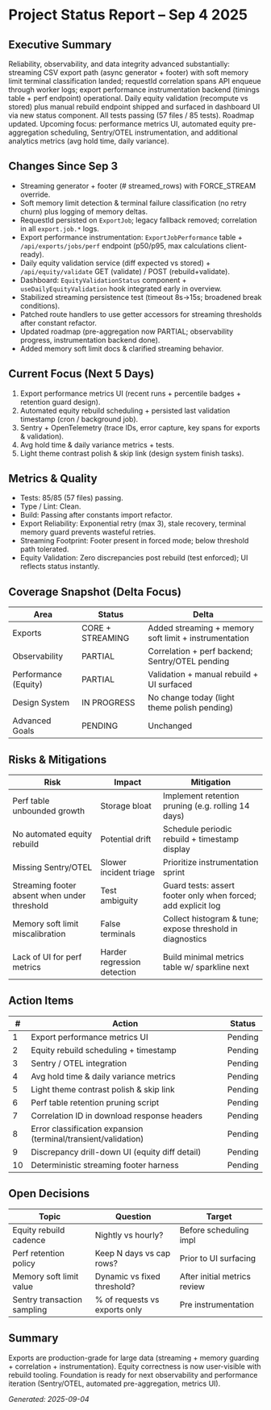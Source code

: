 # Project Status Report – Sep 4 2025

## Executive Summary
Reliability, observability, and data integrity advanced substantially: streaming CSV export path (async generator + footer) with soft memory limit terminal classification landed; requestId correlation spans API enqueue through worker logs; export performance instrumentation backend (timings table + perf endpoint) operational. Daily equity validation (recompute vs stored) plus manual rebuild endpoint shipped and surfaced in dashboard UI via new status component. All tests passing (57 files / 85 tests). Roadmap updated. Upcoming focus: performance metrics UI, automated equity pre-aggregation scheduling, Sentry/OTEL instrumentation, and additional analytics metrics (avg hold time, daily variance).

## Changes Since Sep 3
- Streaming generator + footer (# streamed_rows) with FORCE_STREAM override.
- Soft memory limit detection & terminal failure classification (no retry churn) plus logging of memory deltas.
- RequestId persisted on `ExportJob`; legacy fallback removed; correlation in all `export.job.*` logs.
- Export performance instrumentation: `ExportJobPerformance` table + `/api/exports/jobs/perf` endpoint (p50/p95, max calculations client-ready).
- Daily equity validation service (diff expected vs stored) + `/api/equity/validate` GET (validate) / POST (rebuild+validate).
- Dashboard: `EquityValidationStatus` component + `useDailyEquityValidation` hook integrated early in overview.
- Stabilized streaming persistence test (timeout 8s→15s; broadened break conditions).
- Patched route handlers to use getter accessors for streaming thresholds after constant refactor.
- Updated roadmap (pre-aggregation now PARTIAL; observability progress, instrumentation backend done).
- Added memory soft limit docs & clarified streaming behavior.

## Current Focus (Next 5 Days)
1. Export performance metrics UI (recent runs + percentile badges + retention guard design).
2. Automated equity rebuild scheduling + persisted last validation timestamp (cron / background job).
3. Sentry + OpenTelemetry (trace IDs, error capture, key spans for exports & validation).
4. Avg hold time & daily variance metrics + tests.
5. Light theme contrast polish & skip link (design system finish tasks).

## Metrics & Quality
- Tests: 85/85 (57 files) passing.
- Type / Lint: Clean.
- Build: Passing after constants import refactor.
- Export Reliability: Exponential retry (max 3), stale recovery, terminal memory guard prevents wasteful retries.
- Streaming Footprint: Footer present in forced mode; below threshold path tolerated.
- Equity Validation: Zero discrepancies post rebuild (test enforced); UI reflects status instantly.

## Coverage Snapshot (Delta Focus)
| Area | Status | Delta |
|------|--------|-------|
| Exports | CORE + STREAMING | Added streaming + memory soft limit + instrumentation |
| Observability | PARTIAL | Correlation + perf backend; Sentry/OTEL pending |
| Performance (Equity) | PARTIAL | Validation + manual rebuild + UI surfaced |
| Design System | IN PROGRESS | No change today (light theme polish pending) |
| Advanced Goals | PENDING | Unchanged |

## Risks & Mitigations
| Risk | Impact | Mitigation |
|------|--------|-----------|
| Perf table unbounded growth | Storage bloat | Implement retention pruning (e.g. rolling 14 days) |
| No automated equity rebuild | Potential drift | Schedule periodic rebuild + timestamp display |
| Missing Sentry/OTEL | Slower incident triage | Prioritize instrumentation sprint |
| Streaming footer absent when under threshold | Test ambiguity | Guard tests: assert footer only when forced; add explicit log |
| Memory soft limit miscalibration | False terminals | Collect histogram & tune; expose threshold in diagnostics |
| Lack of UI for perf metrics | Harder regression detection | Build minimal metrics table w/ sparkline next |

## Action Items
| # | Action | Status |
|---|--------|--------|
| 1 | Export performance metrics UI | Pending |
| 2 | Equity rebuild scheduling + timestamp | Pending |
| 3 | Sentry / OTEL integration | Pending |
| 4 | Avg hold time & daily variance metrics | Pending |
| 5 | Light theme contrast polish & skip link | Pending |
| 6 | Perf table retention pruning script | Pending |
| 7 | Correlation ID in download response headers | Pending |
| 8 | Error classification expansion (terminal/transient/validation) | Pending |
| 9 | Discrepancy drill-down UI (equity diff detail) | Pending |
| 10 | Deterministic streaming footer harness | Pending |

## Open Decisions
| Topic | Question | Target |
|-------|----------|--------|
| Equity rebuild cadence | Nightly vs hourly? | Before scheduling impl |
| Perf retention policy | Keep N days vs cap rows? | Prior to UI surfacing |
| Memory soft limit value | Dynamic vs fixed threshold? | After initial metrics review |
| Sentry transaction sampling | % of requests vs exports only | Pre instrumentation |

## Summary
Exports are production-grade for large data (streaming + memory guarding + correlation + instrumentation). Equity correctness is now user-visible with rebuild tooling. Foundation is ready for next observability and performance iteration (Sentry/OTEL, automated pre-aggregation, metrics UI).

_Generated: 2025-09-04_

